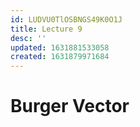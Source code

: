 ```yaml
---
id: LUDVU0TlOSBNGS49K0O1J
title: Lecture 9
desc: ''
updated: 1631881533058
created: 1631879971684
---
```


# Burger Vector
